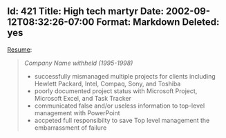 Id: 421
Title: High tech martyr
Date: 2002-09-12T08:32:26-07:00
Format: Markdown
Deleted: yes
--------------
[Resume](http://www.craigslist.org/best/2471353.html):

> *Company Name withheld (1995-1998)*
>
> -   successfully mismanaged multiple projects for clients including
>     Hewlett Packard, Intel, Compaq, Sony, and Toshiba
> -   poorly documented project status with Microsoft Project, Microsoft
>     Excel, and Task Tracker
> -   communicated false and/or useless information to top-level
>     management with PowerPoint
> -   accpeted full responsibilty to save Top level management the
>     embarrassment of failure

